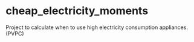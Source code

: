 # cheap_electricity_moments

Project to calculate when to use high electricity consumption appliances.(PVPC)
